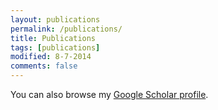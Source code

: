 ```yaml
---
layout: publications
permalink: /publications/
title: Publications
tags: [publications]
modified: 8-7-2014
comments: false
---
```


You can also browse my <a href="http://scholar.google.es/citations?user=w7TII3EAAAAJ" target="_blank">Google Scholar profile</a>.
